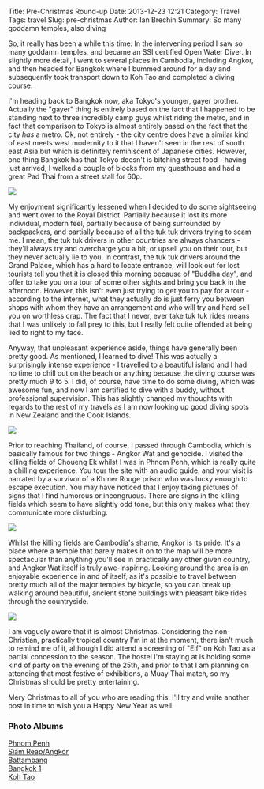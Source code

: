 Title: Pre-Christmas Round-up
Date: 2013-12-23 12:21
Category: Travel
Tags: travel
Slug: pre-christmas
Author: Ian Brechin
Summary: So many goddamn temples, also diving


So, it really has been a while this time. In the intervening period I saw so many goddamn temples, and became an SSI certified Open Water Diver. In slightly more detail, I went to several places in Cambodia, including Angkor, and then headed for Bangkok where I bummed around for a day and subsequently took transport down to Koh Tao and completed a diving course.  

I'm heading back to Bangkok now, aka Tokyo's younger, gayer brother. Actually the "gayer" thing is entirely based on the fact that I happened to be standing next to three incredibly camp guys whilst riding the metro, and in fact that comparison to Tokyo is almost entirely based on the fact that the city *has* a metro. Ok, not entirely - the city centre does have a similar kind of east meets west modernity to it that I haven't seen in the rest of south east Asia but which is definitely reminiscent of Japanese cities. However, one thing Bangkok has that Tokyo doesn't is bitching street food - having just arrived, I walked a couple of blocks from my guesthouse and had a great Pad Thai from a street stall for 60p.  

![](https://lh3.googleusercontent.com/-fm4nn1znKc0/UrgngMI6SfI/AAAAAAAAFb8/1VqmC7QQD38/s768/DSC03321.JPG)

My enjoyment significantly lessened when I decided to do some sightseeing and went over to the Royal District. Partially because it lost its more individual, modern feel, partially because of being surrounded by backpackers, and partially because of all the tuk tuk drivers trying to scam me. I mean, the tuk tuk drivers in other countries are always chancers - they'll always try and overcharge you a bit, or upsell you on their tour, but they never actually lie to you. In contrast, the tuk tuk drivers around the Grand Palace, which has a hard to locate entrance, will look out for lost tourists tell you that it is closed this morning because of "Buddha day", and offer to take you on a tour of some other sights and bring you back in the afternoon. However, this isn't even just trying to get you to pay for a tour - according to the internet, what they actually do is just ferry you between shops with whom they have an arrangement and who will try and hard sell you on worthless crap. The fact that I never, ever take tuk tuk rides means that I was unlikely to fall prey to this, but I really felt quite offended at being lied to right to my face.  

Anyway, that unpleasant experience aside, things have generally been pretty good. As mentioned, I learned to dive! This was actually a surprisingly intense experience - I travelled to a beautiful island and I had no time to chill out on the beach or anything because the diving course was pretty much 9 to 5. I did, of course, have time to do some diving, which was awesome fun, and now I am certified to dive with a buddy, without professional supervision. This has slightly changed my thoughts with regards to the rest of my travels as I am now looking up good diving spots in New Zealand and the Cook Islands.  

![](https://lh3.googleusercontent.com/-2C-kq9GoyGs/UrgkjzozGDI/AAAAAAAAFZw/TtZDAiElVlA/s768/23rd%2520Dec_038.JPG)

Prior to reaching Thailand, of course, I passed through Cambodia, which is basically famous for two things - Angkor Wat and genocide. I visited the killing fields of Choueng Ek whilst I was in Phnom Penh, which is really quite a chilling experience. You tour the site with an audio guide, and your visit is narrated by a survivor of a Khmer Rouge prison who was lucky enough to escape execution. You may have noticed that I enjoy taking pictures of signs that I find humorous or incongruous. There are signs in the killing fields which seem to have slightly odd tone, but this only makes what they communicate more disturbing.  

![](https://lh4.googleusercontent.com/-JYSDFEc5oZw/UqxFj84QBiI/AAAAAAAAEwM/XzBiMkxeGcg/s768/DSC02076.JPG)

Whilst the killing fields are Cambodia's shame, Angkor is its pride. It's a place where a temple that barely makes it on to the map will be more spectacular than anything you'll see in practically any other given country, and Angkor Wat itself is truly awe-inspiring. Looking around the area is an enjoyable experience in and of itself, as it's possible to travel between pretty much all of the major temples by bicycle, so you can break up walking around beautiful, ancient stone buildings with pleasant bike rides through the countryside.  

![](https://lh3.googleusercontent.com/-R5Mrvammz1U/Uq2QnjgX4oI/AAAAAAAAFAs/1yAPo_d9ofE/s768/DSC02670.JPG)

I am vaguely aware that it is almost Christmas. Considering the non-Christian, practically tropical country I'm in at the moment, there isn't much to remind me of it, although I did attend a screening of "Elf" on Koh Tao as a partial concession to the season. The hostel I'm staying at is holding some kind of party on the evening of the 25th, and prior to that I am planning on attending that most festive of exhibitions, a Muay Thai match, so my Christmas should be pretty entertaining.  

Mery Christmas to all of you who are reading this. I'll try and write another post in time to wish you a Happy New Year as well.  

### Photo Albums

[Phnom Penh](https://picasaweb.google.com/110277251572045373854/PhnomPenh?authuser=0&authkey=Gv1sRgCLqLw7ux2sr8zgE&feat=directlink)  
[Siam Reap/Angkor](https://picasaweb.google.com/110277251572045373854/SiamReapAngkor?authuser=0&authkey=Gv1sRgCJmNiYqG1K2sPQ&feat=directlink)  
[Battambang](https://picasaweb.google.com/110277251572045373854/Battambang?authuser=0&authkey=Gv1sRgCI7bxeKV7fv1WA&feat=directlink)  
[Bangkok 1](https://picasaweb.google.com/110277251572045373854/Bangkok1?authuser=0&authkey=Gv1sRgCLP2h-nSoo2FqQE&feat=directlink)  
[Koh Tao](https://picasaweb.google.com/110277251572045373854/KohTao?authuser=0&authkey=Gv1sRgCP-PwsG5z_vg_AE&feat=directlink)  